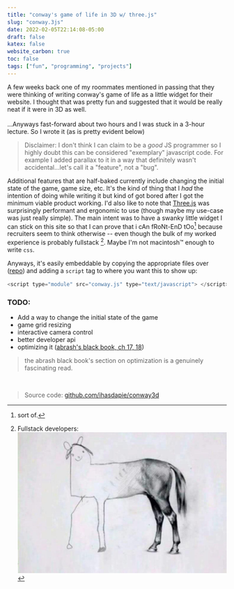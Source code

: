 ```yaml
---
title: "conway's game of life in 3D w/ three.js"
slug: "conway.3js"
date: 2022-02-05T22:14:08-05:00
draft: false
katex: false
website_carbon: true
toc: false
tags: ["fun", "programming", "projects"]
---
```



A few weeks back one of my roommates mentioned in passing that they were thinking of writing conway's game of life as a little widget for their website.
I thought that was pretty fun and suggested that it would be really neat if it were in 3D as well.  
<br>
...Anyways fast-forward about two hours and I was stuck in a 3-hour lecture.
So I wrote it (as is pretty evident below)

<script type="module" src="conway.js" type="text/javascript"> </script>


> Disclaimer: I don't think I can claim to be a *good* JS programmer so I highly doubt this can be considered "exemplary" javascript code.
> For example I added parallax to it in a way that definitely wasn't accidental...let's call it a "feature", not a "bug".

Additional features that are half-baked currently include changing the initial state of the game, game size, etc. 
It's the kind of thing that I *had* the intention of doing while writing it but kind of got bored after I got the minimum viable product working.
I'd also like to note that [Three.js](https://threejs.org/) was surprisingly performant and ergonomic to use (though maybe my use-case was just really simple).
The main intent was to have a swanky little widget I can stick on this site so that I can prove that i cAn fRoNt-EnD tOo[^sortof] because recruiters seem to think otherwise -- even though the bulk of my worked experience is probably fullstack [^horse].
Maybe I'm not macintosh™ enough to write `css`.

[^sortof]: sort of. 
[^horse]: Fullstack developers: ![horsememe](img/horsememe.png)

Anyways, it's easily embeddable by copying the appropriate files over ([repo](https://github.com/ihasdapie/conway3d)) and adding a `script` tag to where you want this to show up:


```js
<script type="module" src="conway.js" type="text/javascript"> </script>
```



### TODO:
- Add a way to change the initial state of the game
- game grid resizing
- interactive camera control
- better developer api
- optimizing it ([abrash's black book, ch 17, 18](http://www.jagregory.com/abrash-black-book/#chapter-17-the-game-of-life))

> the abrash black book's section on optimization is a genuinely fascinating read.

<br>

> Source code: [github.com/ihasdapie/conway3d](https://github.com/ihasdapie/conway3d)

